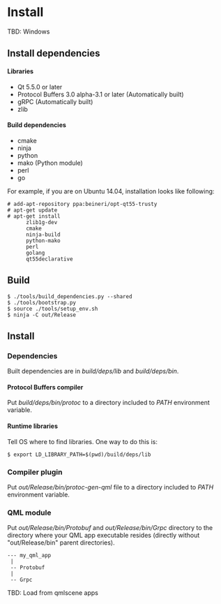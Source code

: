 Install
===

TBD: Windows

## Install dependencies
#### Libraries
* Qt 5.5.0 or later
* Protocol Buffers 3.0 alpha-3.1 or later (Automatically built)
* gRPC (Automatically built)
* zlib

#### Build dependencies
* cmake
* ninja
* python
* mako (Python module)
* perl
* go

For example, if you are on Ubuntu 14.04, installation looks like following:
```
# add-apt-repository ppa:beineri/opt-qt55-trusty
# apt-get update
# apt-get install
      zlib1g-dev
      cmake
      ninja-build
      python-mako
      perl
      golang
      qt55declarative
```

## Build
```
$ ./tools/build_dependencies.py --shared
$ ./tools/bootstrap.py
$ source ./tools/setup_env.sh
$ ninja -C out/Release
```
## Install

### Dependencies

Built dependencies are in *build/deps/lib* and *build/deps/bin*.

#### Protocol Buffers compiler

Put *build/deps/bin/protoc* to a directory included to *PATH* environment variable.

#### Runtime libraries

Tell OS where to find libraries. One way to do this is:

```
$ export LD_LIBRARY_PATH=$(pwd)/build/deps/lib
```

### Compiler plugin

Put *out/Release/bin/protoc-gen-qml* file to a directory included to *PATH* environment variable.

### QML module

Put *out/Release/bin/Protobuf* and *out/Release/bin/Grpc* directory to the directory where your QML app executable resides (directly without "out/Release/bin" parent directories).

```
--- my_qml_app
 |
 -- Protobuf
 |
 -- Grpc
```

TBD: Load from qmlscene apps